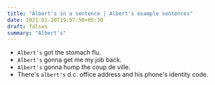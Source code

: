 ```yaml
---
title: "Albert's in a sentence | Albert's example sentences"
date: 2021-01-20T19:57:50+05:30
draft: falses
summary: "Albert's"
---
```

- `Albert's` got the stomach flu.
- `Albert's` gonna get me my job back.
- `Albert's` gonna hump the coup de ville.
- There's `albert's` d.c. office address and his phone's identity code.
                 
